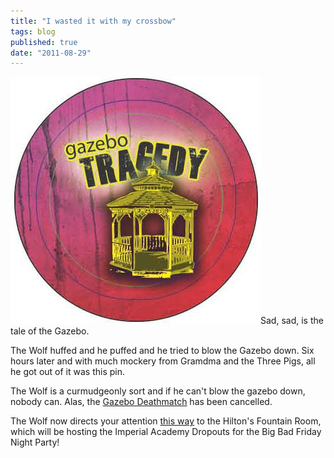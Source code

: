 ```yaml
---
title: "I wasted it with my crossbow"
tags: blog
published: true
date: "2011-08-29"
---
```


![Gazebo Tragedy](/images/Gazebo_Tragedy.jpg "Gazebo Tragedy")Sad, sad, is the tale of the Gazebo.

The Wolf huffed and he puffed and he tried to blow the Gazebo down. Six hours later and with much mockery from Gramdma and the Three Pigs, all he got out of it was this pin.

The Wolf is a curmudgeonly sort and if he can't blow the gazebo down, nobody can. Alas, the [Gazebo Deathmatch](http://www.bigbadcon.com/?p=104 "Gazebo Deathmatch") has been cancelled.

The Wolf now directs your attention [this way](http://www.bigbadcon.com/?p=174) to the Hilton's Fountain Room, which will be hosting the Imperial Academy Dropouts for the Big Bad Friday Night Party!
